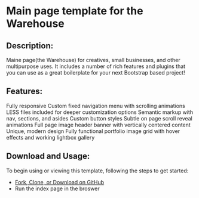 # Main page template for the Warehouse

## Description:
Maine page(the Warehouse) for creatives, small businesses, and other multipurpose uses. 
It includes a number of rich features and plugins that you can use as a great boilerplate for your next Bootstrap based project!

## Features:
Fully responsive
Custom fixed navigation menu with scrolling animations
LESS files included for deeper customization options
Semantic markup with nav, sections, and asides
Custom button styles
Subtle on page scroll reveal animations
Full page image header banner with vertically centered content
Unique, modern design
Fully functional portfolio image grid with hover effects and working lightbox gallery

## Download and Usage:

To begin using or viewing this template, following the steps to get started:
* [Fork, Clone, or Download on GitHub](https://github.com/ChenMu1/Creative)
* Run the index page in the broswer
